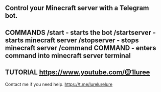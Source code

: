 Control your Minecraft server with a Telegram bot.
--------------------------------------------------
COMMANDS
/start - starts the bot
/startserver - starts minecraft server
/stopserver - stops minecraft server
/command COMMAND - enters command into minecraft server terminal
--------------------------------------------------
TUTORIAL
https://www.youtube.com/@1luree
--------------------------------------------------
Contact me if you need help.
https://t.me/lurelurelure
